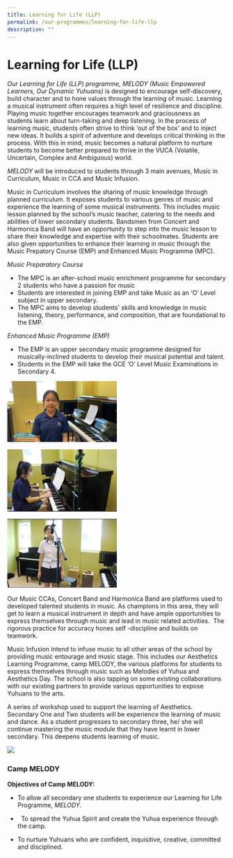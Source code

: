 ```yaml
---
title: Learning for Life (LLP)
permalink: /our-programmes/learning-for-life-llp
description: ""
---
```

# **Learning for Life (LLP)**

_Our Learning for Life (LLP) programme, MELODY (Music Empowered Learners, Our Dynamic Yuhuans)_ is designed to encourage self-discovery, build character and to hone values through the learning of music. Learning a musical instrument often requires a high level of resilience and discipline. Playing music together encourages teamwork and graciousness as students learn about turn-taking and deep listening. In the process of learning music, students often strive to think ‘out of the box’ and to inject new ideas. It builds a spirit of adventure and develops critical thinking in the process. With this in mind, music becomes a natural platform to nurture students to become better prepared to thrive in the VUCA (Volatile, Uncertain, Complex and Ambiguous) world. 

_MELODY_ will be introduced to students through 3 main avenues, Music in Curriculum, Music in CCA and Music Infusion.

Music in Curriculum involves the sharing of music knowledge through planned curriculum. It exposes students to various genres of music and experience the learning of some musical instruments. This includes music lesson planned by the school’s music teacher, catering to the needs and abilities of lower secondary students. Bandsmen from Concert and Harmonica Band will have an opportunity to step into the music lesson to share their knowledge and expertise with their schoolmates. Students are also given opportunities to enhance their learning in music through the Music Prepatory Course (EMP) and Enhanced Music Programme (MPC).

_Music Preparatory Course_ 

*   The MPC is an after-school music enrichment programme for secondary 2 students who have a passion for music 
*   Students are interested in joining EMP and take Music as an ‘O’ Level subject in upper secondary. 
*   The MPC aims to develop students' skills and knowledge in music listening, theory, performance, and composition, that are foundational to the EMP.

_Enhanced Music Programme (EMP)_ 

*   The EMP is an upper secondary music programme designed for musically-inclined students to develop their musical potential and talent.
*   Students in the EMP will take the GCE ‘O’ Level Music Examinations in Secondary 4.

<img src="/images/LLP%201.jpg" 
     style="width:50%">

<img src="/images/LLP%202.jpg" 
     style="width:50%">

<img src="/images/LLP%203.jpg" 
     style="width:50%">

Our Music CCAs, Concert Band and Harmonica Band are platforms used to developed talented students in music. As champions in this area, they will get to learn a musical instrument in depth and have ample opportunities to express themselves through music and lead in music related activities.  The rigorous practice for accuracy hones self -discipline and builds on teamwork.   

Music Infusion intend to infuse music to all other areas of the school by providing music entourage and music stage. This includes our Aesthetics Learning Programme, camp MELODY, the various platforms for students to express themselves through music such as Melodies of Yuhua and Aesthetics Day. The school is also tapping on some existing collaborations with our existing partners to provide various opportunities to expose Yuhuans to the arts. 

A series of workshop used to support the learning of Aesthetics.  Secondary One and Two students will be experience the learning of music and dance. As a student progresses to secondary three, he/ she will continue mastering the music module that they have learnt in lower secondary. This deepens students learning of music. 

<img src="/images/LLP%204.jpg" 
     style="width:50%">
		 
		 
### Camp MELODY

**Objectives of Camp MELODY:** 

*   To allow all secondary one students to experience our Learning for Life Programme, _MELODY_.
*     To spread the Yuhua Spirit and create the Yuhua experience through the camp. 
    
*   To nurture Yuhuans who are confident, inquisitive, creative, committed and disciplined.
